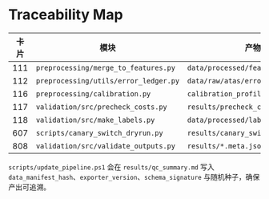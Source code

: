 # Traceability Map

| 卡片 | 模块 | 产物 | 报告 |
| --- | --- | --- | --- |
| 111 | `preprocessing/merge_to_features.py` | `data/processed/features.parquet` | `results/merge_and_calibration_report.md` |
| 112 | `preprocessing/utils/error_ledger.py` | `data/raw/atas/error_ledger.csv` | `results/bar_continuity_report.md` |
| 116 | `preprocessing/calibration.py` | `calibration_profile.json` | `results/merge_and_calibration_report.md` |
| 117 | `validation/src/precheck_costs.py` | `results/precheck_costs_report.md` | `results/precheck_costs_report.json` |
| 118 | `validation/src/make_labels.py` | `data/processed/labels.parquet` | `logs/priority_downgrade.log` |
| 607 | `scripts/canary_switch_dryrun.py` | `results/canary_switch_dryrun.md` | `execution/switch_policy.yaml` |
| 808 | `validation/src/validate_outputs.py` | `results/*.meta.json` | `results/validate_outputs.log` |

`scripts/update_pipeline.ps1` 会在 `results/qc_summary.md` 写入 `data_manifest_hash`、`exporter_version`、`schema_signature` 与随机种子，确保产出可追溯。
